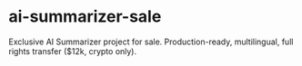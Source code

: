 # ai-summarizer-sale
Exclusive AI Summarizer project for sale. Production-ready, multilingual, full rights transfer ($12k, crypto only).
